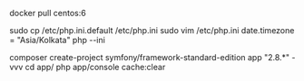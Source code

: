docker pull centos:6

sudo cp /etc/php.ini.default /etc/php.ini
sudo vim /etc/php.ini
date.timezone = "Asia/Kolkata"
php --ini

composer create-project symfony/framework-standard-edition app "2.8.*" -vvv
cd app/
php app/console cache:clear



